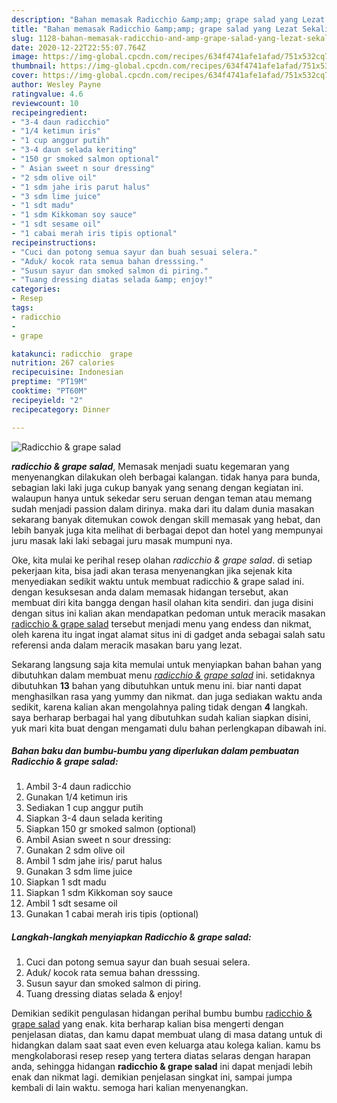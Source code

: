 ```yaml
---
description: "Bahan memasak Radicchio &amp;amp; grape salad yang Lezat Sekali"
title: "Bahan memasak Radicchio &amp;amp; grape salad yang Lezat Sekali"
slug: 1128-bahan-memasak-radicchio-and-amp-grape-salad-yang-lezat-sekali
date: 2020-12-22T22:55:07.764Z
image: https://img-global.cpcdn.com/recipes/634f4741afe1afad/751x532cq70/radicchio-grape-salad-foto-resep-utama.jpg
thumbnail: https://img-global.cpcdn.com/recipes/634f4741afe1afad/751x532cq70/radicchio-grape-salad-foto-resep-utama.jpg
cover: https://img-global.cpcdn.com/recipes/634f4741afe1afad/751x532cq70/radicchio-grape-salad-foto-resep-utama.jpg
author: Wesley Payne
ratingvalue: 4.6
reviewcount: 10
recipeingredient:
- "3-4 daun radicchio"
- "1/4 ketimun iris"
- "1 cup anggur putih"
- "3-4 daun selada keriting"
- "150 gr smoked salmon optional"
- " Asian sweet n sour dressing"
- "2 sdm olive oil"
- "1 sdm jahe iris parut halus"
- "3 sdm lime juice"
- "1 sdt madu"
- "1 sdm Kikkoman soy sauce"
- "1 sdt sesame oil"
- "1 cabai merah iris tipis optional"
recipeinstructions:
- "Cuci dan potong semua sayur dan buah sesuai selera."
- "Aduk/ kocok rata semua bahan dresssing."
- "Susun sayur dan smoked salmon di piring."
- "Tuang dressing diatas selada &amp; enjoy!"
categories:
- Resep
tags:
- radicchio
- 
- grape

katakunci: radicchio  grape 
nutrition: 267 calories
recipecuisine: Indonesian
preptime: "PT19M"
cooktime: "PT60M"
recipeyield: "2"
recipecategory: Dinner

---
```



![Radicchio &amp; grape salad](https://img-global.cpcdn.com/recipes/634f4741afe1afad/751x532cq70/radicchio-grape-salad-foto-resep-utama.jpg)

<b><i>radicchio &amp; grape salad</i></b>, Memasak menjadi suatu kegemaran yang menyenangkan dilakukan oleh berbagai kalangan. tidak hanya para bunda, sebagian laki laki juga cukup banyak yang senang dengan kegiatan ini. walaupun hanya untuk sekedar seru seruan dengan teman atau memang sudah menjadi passion dalam dirinya. maka dari itu dalam dunia masakan sekarang banyak ditemukan cowok dengan skill memasak yang hebat, dan lebih banyak juga kita melihat di berbagai depot dan hotel yang mempunyai juru masak laki laki sebagai juru masak mumpuni nya.

Oke, kita mulai ke perihal resep olahan <i>radicchio &amp; grape salad</i>. di setiap pekerjaan kita, bisa jadi akan terasa menyenangkan jika sejenak kita menyediakan sedikit waktu untuk membuat radicchio &amp; grape salad ini. dengan kesuksesan anda dalam memasak hidangan tersebut, akan membuat diri kita bangga dengan hasil olahan kita sendiri. dan juga disini dengan situs ini kalian akan mendapatkan pedoman untuk meracik masakan <u>radicchio &amp; grape salad</u> tersebut menjadi menu yang endess dan nikmat, oleh karena itu ingat ingat alamat situs ini di gadget anda sebagai salah satu referensi anda dalam meracik masakan baru yang lezat.




Sekarang langsung saja kita memulai untuk menyiapkan bahan bahan yang dibutuhkan dalam membuat menu <u><i>radicchio &amp; grape salad</i></u> ini. setidaknya dibutuhkan <b>13</b> bahan yang dibutuhkan untuk menu ini. biar nanti dapat menghasilkan rasa yang yummy dan nikmat. dan juga sediakan waktu anda sedikit, karena kalian akan mengolahnya paling tidak dengan <b>4</b> langkah. saya berharap berbagai hal yang dibutuhkan sudah kalian siapkan disini, yuk mari kita buat dengan mengamati dulu bahan perlengkapan dibawah ini.

<!--inarticleads1-->

##### Bahan baku dan bumbu-bumbu yang diperlukan dalam pembuatan Radicchio &amp; grape salad:

1. Ambil 3-4 daun radicchio
1. Gunakan 1/4 ketimun iris
1. Sediakan 1 cup anggur putih
1. Siapkan 3-4 daun selada keriting
1. Siapkan 150 gr smoked salmon (optional)
1. Ambil  Asian sweet n sour dressing:
1. Gunakan 2 sdm olive oil
1. Ambil 1 sdm jahe iris/ parut halus
1. Gunakan 3 sdm lime juice
1. Siapkan 1 sdt madu
1. Siapkan 1 sdm Kikkoman soy sauce
1. Ambil 1 sdt sesame oil
1. Gunakan 1 cabai merah iris tipis (optional)




<!--inarticleads2-->

##### Langkah-langkah menyiapkan Radicchio &amp; grape salad:

1. Cuci dan potong semua sayur dan buah sesuai selera.
1. Aduk/ kocok rata semua bahan dresssing.
1. Susun sayur dan smoked salmon di piring.
1. Tuang dressing diatas selada &amp; enjoy!




Demikian sedikit pengulasan hidangan perihal bumbu bumbu <u>radicchio &amp; grape salad</u> yang enak. kita berharap kalian bisa mengerti dengan penjelasan diatas, dan kamu dapat membuat ulang di masa datang untuk di hidangkan dalam saat saat even even keluarga atau kolega kalian. kamu bs mengkolaborasi resep resep yang tertera diatas selaras dengan harapan anda, sehingga hidangan <b>radicchio &amp; grape salad</b> ini dapat menjadi lebih enak dan nikmat lagi. demikian penjelasan singkat ini, sampai jumpa kembali di lain waktu. semoga hari kalian menyenangkan.
